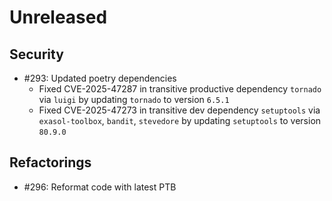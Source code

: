 # Unreleased


## Security

 - #293: Updated poetry dependencies
   * Fixed CVE-2025-47287 in transitive productive dependency `tornado` via `luigi` by updating `tornado` to version `6.5.1`
   * Fixed CVE-2025-47273 in transitive dev dependency `setuptools` via `exasol-toolbox`, `bandit`, `stevedore` by updating `setuptools` to version `80.9.0`

## Refactorings

 - #296: Reformat code with latest PTB
